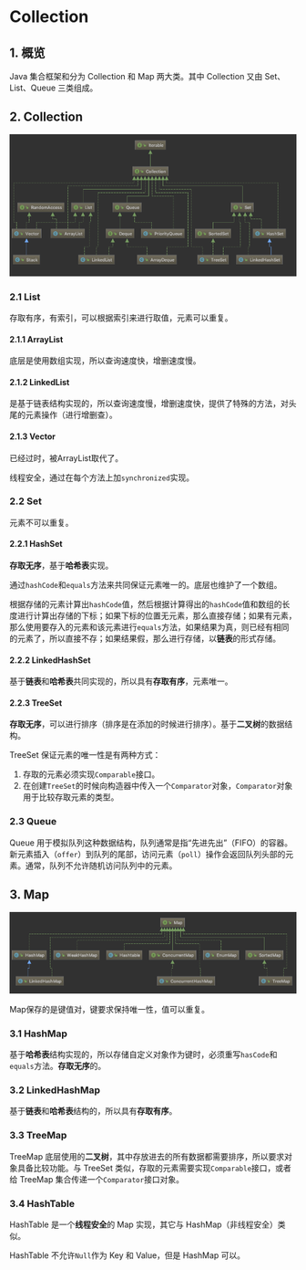 # Collection

## 1. 概览

Java 集合框架和分为 Collection 和 Map 两大类。其中 Collection 又由 Set、List、Queue 三类组成。

## 2. Collection

![Collection &#x7C7B;&#x7EE7;&#x627F;&#x5173;&#x7CFB;](../.gitbook/assets/image%20%2821%29.png)

### 2.1 List

存取有序，有索引，可以根据索引来进行取值，元素可以重复。

#### 2.1.1 ArrayList

底层是使用数组实现，所以查询速度快，增删速度慢。

#### 2.1.2 LinkedList

是基于链表结构实现的，所以查询速度慢，增删速度快，提供了特殊的方法，对头尾的元素操作（进行增删查）。

#### 2.1.3 Vector

已经过时，被ArrayList取代了。

线程安全，通过在每个方法上加`synchronized`实现。

### 2.2 Set

元素不可以重复。

#### 2.2.1 HashSet

**存取无序**，基于**哈希表**实现。

通过`hashCode`和`equals`方法来共同保证元素唯一的。底层也维护了一个数组。

根据存储的元素计算出`hashCode`值，然后根据计算得出的`hashCode`值和数组的长度进行计算出存储的下标；如果下标的位置无元素，那么直接存储；如果有元素，那么使用要存入的元素和该元素进行`equals`方法，如果结果为真，则已经有相同的元素了，所以直接不存；如果结果假，那么进行存储，以**链表**的形式存储。

#### 2.2.2 LinkedHashSet

基于**链表**和**哈希表**共同实现的，所以具有**存取有序**，元素唯一。

#### 2.2.3 TreeSet

**存取无序**，可以进行排序（排序是在添加的时候进行排序）。基于**二叉树**的数据结构。

TreeSet 保证元素的唯一性是有两种方式：

1. 存取的元素必须实现`Comparable`接口。
2. 在创建`TreeSet`的时候向构造器中传入一个`Comparator`对象，`Comparator`对象用于比较存取元素的类型。

### 2.3 Queue

Queue 用于模拟队列这种数据结构，队列通常是指“先进先出”（FIFO）的容器。新元素插入（`offer`）到队列的尾部，访问元素（`poll`）操作会返回队列头部的元素。通常，队列不允许随机访问队列中的元素。

## 3. Map



![Map &#x7C7B;&#x7EE7;&#x627F;&#x5173;&#x7CFB;](../.gitbook/assets/image%20%283%29.png)

Map保存的是键值对，键要求保持唯一性，值可以重复。

### 3.1 HashMap

基于**哈希表**结构实现的，所以存储自定义对象作为键时，必须重写`hasCode`和`equals`方法。**存取无序**的。

### 3.2 LinkedHashMap

基于**链表**和**哈希表**结构的，所以具有**存取有序**。

### 3.3 TreeMap

TreeMap 底层使用的**二叉树**，其中存放进去的所有数据都需要排序，所以要求对象具备比较功能。与 TreeSet 类似，存取的元素需要实现`Comparable`接口，或者给 TreeMap 集合传递一个`Comparator`接口对象。

### 3.4 HashTable

HashTable 是一个**线程安全**的 Map 实现，其它与 HashMap（非线程安全）类似。

HashTable 不允许`Null`作为 Key 和 Value，但是 HashMap 可以。



